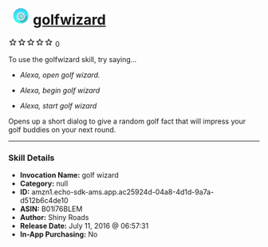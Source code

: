# &nbsp;<img src="skill_icon" alt="golfwizard icon" width="36"> [golfwizard](http://alexa.amazon.com/#skills/amzn1.echo-sdk-ams.app.ac25924d-04a8-4d1d-9a7a-d512b6c4de10)
![0 stars](../../images/ic_star_border_black_18dp_1x.png)![0 stars](../../images/ic_star_border_black_18dp_1x.png)![0 stars](../../images/ic_star_border_black_18dp_1x.png)![0 stars](../../images/ic_star_border_black_18dp_1x.png)![0 stars](../../images/ic_star_border_black_18dp_1x.png) 0

To use the golfwizard skill, try saying...

* *Alexa, open golf wizard.*

* *Alexa, begin golf wizard*

* *Alexa, start golf wizard*

Opens up a short dialog to give a random golf fact that will impress your golf buddies on your next round.

***

### Skill Details

* **Invocation Name:** golf wizard
* **Category:** null
* **ID:** amzn1.echo-sdk-ams.app.ac25924d-04a8-4d1d-9a7a-d512b6c4de10
* **ASIN:** B01I76BLEM
* **Author:** Shiny Roads 
* **Release Date:** July 11, 2016 @ 06:57:31
* **In-App Purchasing:** No
